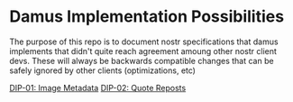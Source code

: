 
Damus Implementation Possibilities
==================================

The purpose of this repo is to document nostr specifications that damus
implements that didn't quite reach agreement amoung other nostr client devs.
These will always be backwards compatible changes that can be safely ignored by
other clients (optimizations, etc)

[DIP-01: Image Metadata][dip1]
[DIP-02: Quote Reposts][dip2]

[dip1]: 01.md
[dip2]: 02.md
